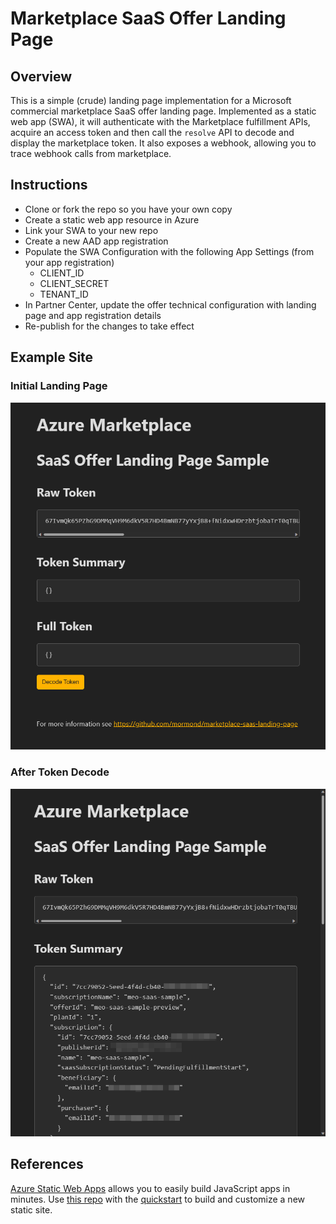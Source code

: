 # Marketplace SaaS Offer Landing Page

## Overview

This is a simple (crude) landing page implementation for a Microsoft commercial marketplace SaaS offer landing page. Implemented as a static web app (SWA), it will authenticate with the Marketplace fulfillment APIs, acquire an access token and then call the `resolve` API to decode and display the marketplace token. It also exposes a webhook, allowing you to trace webhook calls from marketplace.

## Instructions

* Clone or fork the repo so you have your own copy
* Create a static web app resource in Azure
* Link your SWA to your new repo
* Create a new AAD app registration
* Populate the SWA Configuration with the following App Settings (from your app registration)
  * CLIENT_ID
  * CLIENT_SECRET
  * TENANT_ID
* In Partner Center, update the offer technical configuration with landing page and app registration details
* Re-publish for the changes to take effect

## Example Site

### Initial Landing Page

![Landing page before token decode.](./.media/landingpage1.png)

### After Token Decode

![Landing page after token decode.](./.media/landingpage2.png)

## References

[Azure Static Web Apps](https://docs.microsoft.com/azure/static-web-apps/overview) allows you to easily build JavaScript apps in minutes. Use [this repo](https://github.com/staticwebdev/vanilla-basic) with the [quickstart](https://docs.microsoft.com/azure/static-web-apps/getting-started?tabs=vanilla-javascript) to build and customize a new static site.
